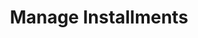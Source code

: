 ---
title: Manage Installments
excerpt: This page will help you get started with Installments.
deprecated: false
hidden: false
metadata:
  title: ''
  description: ''
  robots: index
next:
  description: ''
---